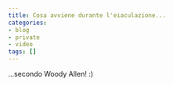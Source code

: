 ```yaml
---
title: Cosa avviene durante l'eiaculazione...
categories:
- blog
- private
- video
tags: []
---
```

  
...secondo Woody Allen! :)  


